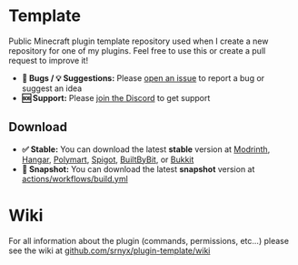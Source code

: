 # Template

Public Minecraft plugin template repository used when I create a new repository for one of my plugins. Feel free to use this or create a pull request to improve it!

- **🐛 Bugs / 💡 Suggestions:** Please [open an issue](https://github.com/srnyx/plugin-template/issues/new/choose) to report a bug or suggest an idea
- **🆘 Support:** Please [join the Discord](https://srnyx.xyz/discord) to get support

## Download

- **✅ Stable:** You can download the latest **stable** version at [Modrinth](https://modrinth.com/plugin/plugin-template), [Hangar](https://hangar.papermc.io/srnyx/PluginTemplate), [Polymart](https://polymart.org/resource/####), [Spigot](https://spigotmc.org/resources/######), [BuiltByBit](https://builtbybit.com/resources/#####), or [Bukkit](https://dev.bukkit.org/projects/plugin-template)
- **🚧 Snapshot:** You can download the latest **snapshot** version at [actions/workflows/build.yml](https://github.com/srnyx/plugin-template/actions/workflows/build.yml)

# Wiki

For all information about the plugin (commands, permissions, etc...) please see the wiki at [github.com/srnyx/plugin-template/wiki](https://github.com/srnyx/plugin-template/wiki)
